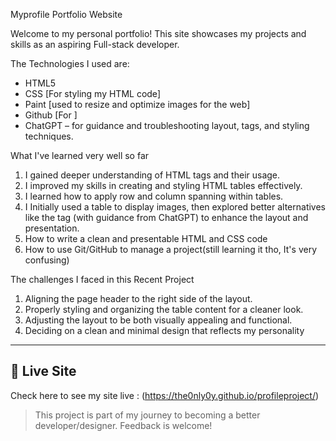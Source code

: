 Myprofile Portfolio Website

Welcome to my personal portfolio! This site showcases my projects and skills as an aspiring Full-stack developer.

The Technologies I used are:
- HTML5
- CSS [For styling my HTML code]
- Paint [used to resize and optimize images for the web]
- Github [For ]
- ChatGPT – for guidance and troubleshooting layout, tags, and styling techniques.

What I've learned very well so far
1. I gained deeper understanding of HTML tags and their usage.
2. I improved my skills in creating and styling HTML tables effectively.
3. I learned how to apply row and column spanning within tables.
4. I Initially used a table to display images, then explored better alternatives
like the <gallery> tag (with guidance from ChatGPT) to enhance the layout and presentation.
5. How to write a clean and presentable HTML and CSS code
6. How to use Git/GitHub to manage a project(still learning it tho, It's very confusing)

The challenges I faced in this Recent Project
1. Aligning the page header to the right side of the layout.
2. Properly styling and organizing the table content for a cleaner look.
3. Adjusting the layout to be both visually appealing and functional.
4. Deciding on a clean and minimal design that reflects my personality
---


## 🔗 Live Site

Check here to see my site live :
(https://the0nly0y.github.io/profileproject/)


> This project is part of my journey to becoming a better developer/designer. Feedback is welcome!
